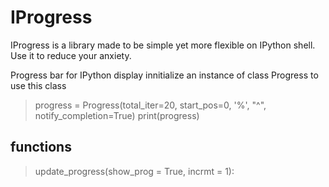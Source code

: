 # IProgress
IProgress is a library made to be simple yet more flexible on IPython shell.
Use it to reduce your anxiety.

Progress bar for IPython display
innitialize an instance of class Progress to use this class

> progress = Progress(total_iter=20, start_pos=0, '%', "^", notify_completion=True)
> print(progress)

## functions

> update_progress(show_prog = True, incrmt = 1):
